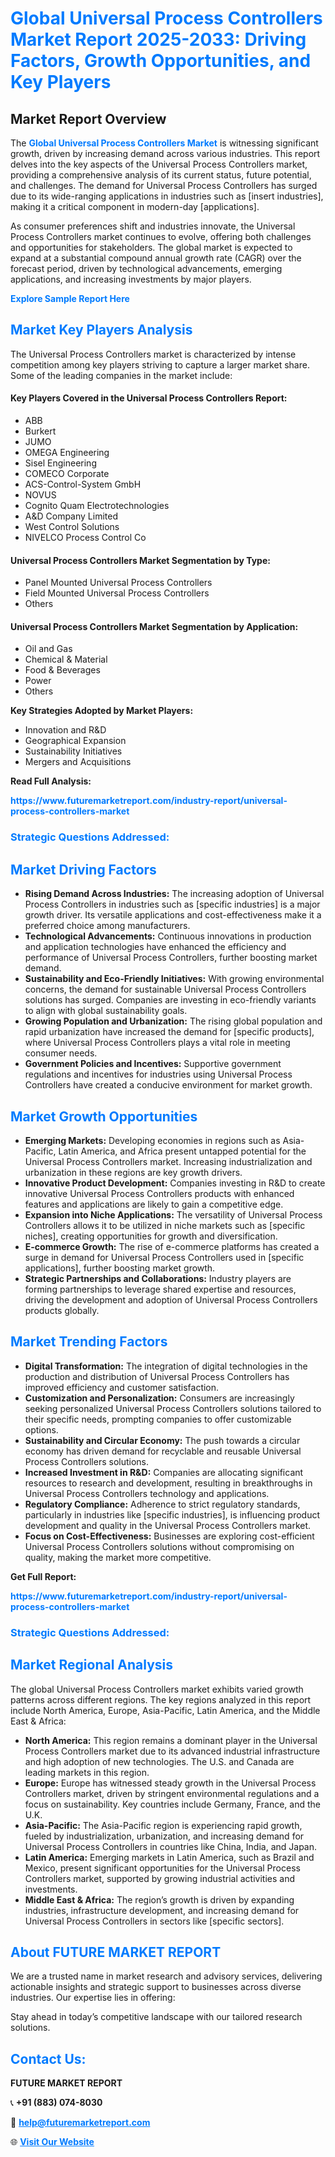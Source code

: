 <h1 style="color: #007BFF;">Global Universal Process Controllers Market Report 2025-2033: Driving Factors, Growth Opportunities, and Key Players</h1>

<section id="overview">
<h2>Market Report Overview</h2>
<p>The <a href="https://www.futuremarketreport.com/industry-report/universal-process-controllers-market" style="color: #007BFF; text-decoration: none;"><strong>Global Universal Process Controllers Market</strong></a> is witnessing significant growth, driven by increasing demand across various industries. This report delves into the key aspects of the Universal Process Controllers market, providing a comprehensive analysis of its current status, future potential, and challenges. The demand for Universal Process Controllers has surged due to its wide-ranging applications in industries such as [insert industries], making it a critical component in modern-day [applications].</p>
<p>As consumer preferences shift and industries innovate, the Universal Process Controllers market continues to evolve, offering both challenges and opportunities for stakeholders. The global market is expected to expand at a substantial compound annual growth rate (CAGR) over the forecast period, driven by technological advancements, emerging applications, and increasing investments by major players.</p>
</section>

<section id="overview">
<p><a href="https://www.futuremarketreport.com/request-sample/reportId=105244" style="color: #007BFF; text-decoration: none;"><strong>Explore Sample Report Here</strong></a></p>
</section>

<section id="key-players">
<h2 style="color: #007BFF;">Market Key Players Analysis</h2>
<p>The Universal Process Controllers market is characterized by intense competition among key players striving to capture a larger market share. Some of the leading companies in the market include:</p>
<h4>Key Players Covered in the Universal Process Controllers Report:</h4>
<ul><li>ABB</li><li>Burkert</li><li>JUMO</li><li>OMEGA Engineering</li><li>Sisel Engineering</li><li>COMECO Corporate</li><li>ACS-Control-System GmbH</li><li>NOVUS</li><li>Cognito Quam Electrotechnologies</li><li>A&amp;D Company Limited</li><li>West Control Solutions</li><li>NIVELCO Process Control Co</li></ul>
<h4>Universal Process Controllers Market Segmentation by Type:</h4>
<ul><li>Panel Mounted Universal Process Controllers</li><li>Field Mounted Universal Process Controllers</li><li>Others</li></ul>

<h4>Universal Process Controllers Market Segmentation by Application:</h4>
<ul><li>Oil and Gas</li><li>Chemical &amp; Material</li><li>Food &amp; Beverages</li><li>Power</li><li>Others</li></ul>
<p><strong>Key Strategies Adopted by Market Players:</strong></p>
<ul>
<li>Innovation and R&D</li>
<li>Geographical Expansion</li>
<li>Sustainability Initiatives</li>
<li>Mergers and Acquisitions</li>
</ul>
</section>

<section>
<p><strong>Read Full Analysis: </strong></p><a href="https://www.futuremarketreport.com/industry-report/universal-process-controllers-market" style="color: #007BFF; text-decoration: none;"><strong>https://www.futuremarketreport.com/industry-report/universal-process-controllers-market</strong></a>
<h3 style="color: #007BFF;">Strategic Questions Addressed:</h3>
</section>

<section id="driving-factors">
<h2 style="color: #007BFF;">Market Driving Factors</h2>
<ul>
<li><strong>Rising Demand Across Industries:</strong> The increasing adoption of Universal Process Controllers in industries such as [specific industries] is a major growth driver. Its versatile applications and cost-effectiveness make it a preferred choice among manufacturers.</li>
<li><strong>Technological Advancements:</strong> Continuous innovations in production and application technologies have enhanced the efficiency and performance of Universal Process Controllers, further boosting market demand.</li>
<li><strong>Sustainability and Eco-Friendly Initiatives:</strong> With growing environmental concerns, the demand for sustainable Universal Process Controllers solutions has surged. Companies are investing in eco-friendly variants to align with global sustainability goals.</li>
<li><strong>Growing Population and Urbanization:</strong> The rising global population and rapid urbanization have increased the demand for [specific products], where Universal Process Controllers plays a vital role in meeting consumer needs.</li>
<li><strong>Government Policies and Incentives:</strong> Supportive government regulations and incentives for industries using Universal Process Controllers have created a conducive environment for market growth.</li>
</ul>
</section>

<section id="growth-opportunities">
<h2 style="color: #007BFF;">Market Growth Opportunities</h2>
<ul>
<li><strong>Emerging Markets:</strong> Developing economies in regions such as Asia-Pacific, Latin America, and Africa present untapped potential for the Universal Process Controllers market. Increasing industrialization and urbanization in these regions are key growth drivers.</li>
<li><strong>Innovative Product Development:</strong> Companies investing in R&D to create innovative Universal Process Controllers products with enhanced features and applications are likely to gain a competitive edge.</li>
<li><strong>Expansion into Niche Applications:</strong> The versatility of Universal Process Controllers allows it to be utilized in niche markets such as [specific niches], creating opportunities for growth and diversification.</li>
<li><strong>E-commerce Growth:</strong> The rise of e-commerce platforms has created a surge in demand for Universal Process Controllers used in [specific applications], further boosting market growth.</li>
<li><strong>Strategic Partnerships and Collaborations:</strong> Industry players are forming partnerships to leverage shared expertise and resources, driving the development and adoption of Universal Process Controllers products globally.</li>
</ul>
</section>

<section id="trending-factors">
<h2 style="color: #007BFF;">Market Trending Factors</h2>
<ul>
<li><strong>Digital Transformation:</strong> The integration of digital technologies in the production and distribution of Universal Process Controllers has improved efficiency and customer satisfaction.</li>
<li><strong>Customization and Personalization:</strong> Consumers are increasingly seeking personalized Universal Process Controllers solutions tailored to their specific needs, prompting companies to offer customizable options.</li>
<li><strong>Sustainability and Circular Economy:</strong> The push towards a circular economy has driven demand for recyclable and reusable Universal Process Controllers solutions.</li>
<li><strong>Increased Investment in R&D:</strong> Companies are allocating significant resources to research and development, resulting in breakthroughs in Universal Process Controllers technology and applications.</li>
<li><strong>Regulatory Compliance:</strong> Adherence to strict regulatory standards, particularly in industries like [specific industries], is influencing product development and quality in the Universal Process Controllers market.</li>
<li><strong>Focus on Cost-Effectiveness:</strong> Businesses are exploring cost-efficient Universal Process Controllers solutions without compromising on quality, making the market more competitive.</li>
</ul>
</section>

<section>
<p><strong>Get Full Report: </strong></p><a href="https://www.futuremarketreport.com/industry-report/universal-process-controllers-market" style="color: #007BFF; text-decoration: none;"><strong>https://www.futuremarketreport.com/industry-report/universal-process-controllers-market</strong></a>
<h3 style="color: #007BFF;">Strategic Questions Addressed:</h3>
</section>


<section id="regional-analysis">
<h2 style="color: #007BFF;">Market Regional Analysis</h2>
<p>The global Universal Process Controllers market exhibits varied growth patterns across different regions. The key regions analyzed in this report include North America, Europe, Asia-Pacific, Latin America, and the Middle East & Africa:</p>
<ul>
<li><strong>North America:</strong> This region remains a dominant player in the Universal Process Controllers market due to its advanced industrial infrastructure and high adoption of new technologies. The U.S. and Canada are leading markets in this region.</li>
<li><strong>Europe:</strong> Europe has witnessed steady growth in the Universal Process Controllers market, driven by stringent environmental regulations and a focus on sustainability. Key countries include Germany, France, and the U.K.</li>
<li><strong>Asia-Pacific:</strong> The Asia-Pacific region is experiencing rapid growth, fueled by industrialization, urbanization, and increasing demand for Universal Process Controllers in countries like China, India, and Japan.</li>
<li><strong>Latin America:</strong> Emerging markets in Latin America, such as Brazil and Mexico, present significant opportunities for the Universal Process Controllers market, supported by growing industrial activities and investments.</li>
<li><strong>Middle East & Africa:</strong> The region’s growth is driven by expanding industries, infrastructure development, and increasing demand for Universal Process Controllers in sectors like [specific sectors].</li>
</ul>
</section>

<footer>
<h2 style="color: #007BFF;">About FUTURE MARKET REPORT</h2>
<p>We are a trusted name in market research and advisory services, delivering actionable insights and strategic support to businesses across diverse industries. Our expertise lies in offering:</p>

<p>Stay ahead in today’s competitive landscape with our tailored research solutions.</p>

<h2 style="color: #007BFF;">Contact Us:</h2>
<p><strong>FUTURE MARKET REPORT</strong></p>
<p>📞 <strong>+91 (883) 074-8030</strong></p>
<p>📧 <strong><a href="mailto:help@futuremarketreport.com" style="color: #007BFF;">help@futuremarketreport.com</a></strong></p>
<p>🌐 <strong><a href="https://www.futuremarketreport.com/" style="color: #007BFF;">Visit Our Website</a></strong></p>
</footer>